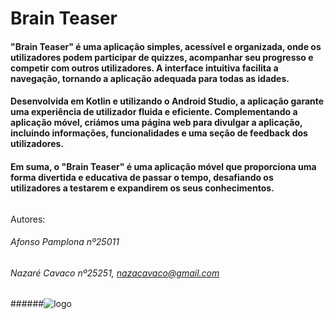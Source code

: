 # Brain Teaser
#### "Brain Teaser" é uma aplicação simples, acessível e organizada, onde os utilizadores podem participar de quizzes, acompanhar seu progresso e competir com outros utilizadores. A interface intuitiva facilita a navegação, tornando a aplicação adequada para todas as idades.
#### Desenvolvida em Kotlin e utilizando o Android Studio, a aplicação garante uma experiência de utilizador fluida e eficiente. Complementando a aplicação móvel, criámos uma página web para divulgar a aplicação, incluindo informações, funcionalidades e uma seção de feedback dos utilizadores.
#### Em suma, o "Brain Teaser" é uma aplicação móvel que proporciona uma forma divertida e educativa de passar o tempo, desafiando os utilizadores a testarem e expandirem os seus conhecimentos. 
######
Autores:
###### Afonso Pamplona nº25011
###### Nazaré Cavaco nº25251, nazacavaco@gmail.com
######![logo]([https://github.com/user-attachments/assets/81e2bb74-b73a-454b-b4b8-23023fd1ae9e](https://github.com/NazareCavaco/Projeto_PAC/blob/main/logo.png))
